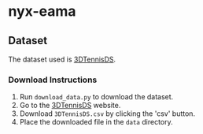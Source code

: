 # nyx-eama

## Dataset
The dataset used is [3DTennisDS](https://tennisdb.cs.pollub.pl/).

### Download Instructions
1. Run `download_data.py` to download the dataset.
2. Go to the [3DTennisDS](https://tennisdb.cs.pollub.pl/) website.
3. Download `3DTennisDS.csv` by clicking the 'csv' button.
4. Place the downloaded file in the `data` directory.

